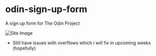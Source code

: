 # odin-sign-up-form
A sign up form for The Odin Project

![Site Image](/odin-sign-up-form/assets/main.png)


- Still have issues with overflows which i will fix in upcoming weeks (hopefully)